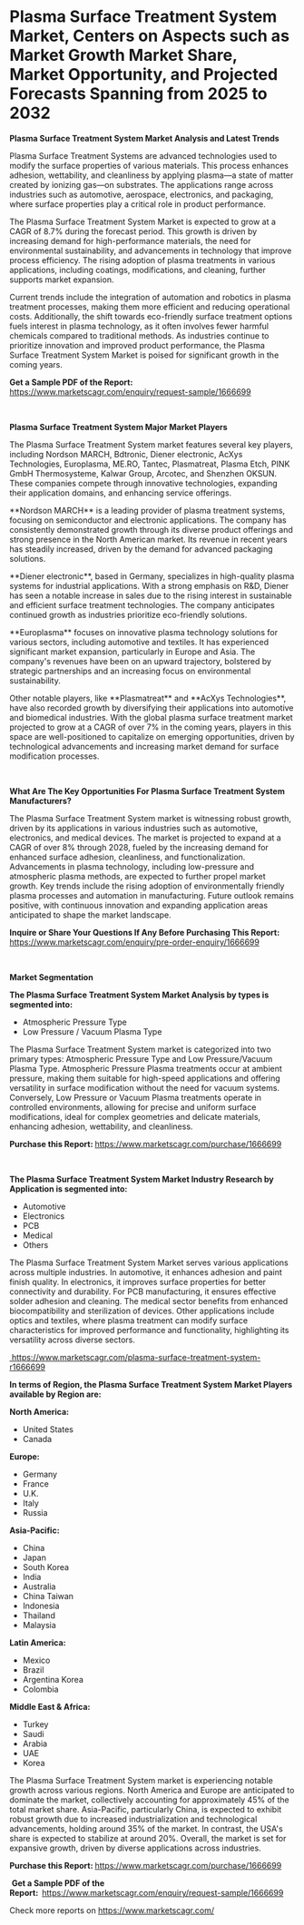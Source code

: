 <p><h1>Plasma Surface Treatment System Market, Centers on Aspects such as Market Growth Market Share, Market Opportunity, and Projected Forecasts Spanning from 2025 to 2032</h1></p><p><strong>Plasma Surface Treatment System Market Analysis and Latest Trends</strong></p>
<p><p>Plasma Surface Treatment Systems are advanced technologies used to modify the surface properties of various materials. This process enhances adhesion, wettability, and cleanliness by applying plasma—a state of matter created by ionizing gas—on substrates. The applications range across industries such as automotive, aerospace, electronics, and packaging, where surface properties play a critical role in product performance.</p><p>The Plasma Surface Treatment System Market is expected to grow at a CAGR of 8.7% during the forecast period. This growth is driven by increasing demand for high-performance materials, the need for environmental sustainability, and advancements in technology that improve process efficiency. The rising adoption of plasma treatments in various applications, including coatings, modifications, and cleaning, further supports market expansion. </p><p>Current trends include the integration of automation and robotics in plasma treatment processes, making them more efficient and reducing operational costs. Additionally, the shift towards eco-friendly surface treatment options fuels interest in plasma technology, as it often involves fewer harmful chemicals compared to traditional methods. As industries continue to prioritize innovation and improved product performance, the Plasma Surface Treatment System Market is poised for significant growth in the coming years.</p></p>
<p><strong>Get a Sample PDF of the Report:&nbsp;</strong> <a href="https://www.marketscagr.com/enquiry/request-sample/1666699?utm_campaign=2924&utm_medium=2&utm_source=Github&utm_content=ia&utm_term=06032025&utm_id=plasma-surface-treatment-system">https://www.marketscagr.com/enquiry/request-sample/1666699</a></p>
<p>&nbsp;</p>
<p><strong>Plasma Surface Treatment System Major Market Players</strong></p>
<p><p>The Plasma Surface Treatment System market features several key players, including Nordson MARCH, Bdtronic, Diener electronic, AcXys Technologies, Europlasma, ME.RO, Tantec, Plasmatreat, Plasma Etch, PINK GmbH Thermosysteme, Kalwar Group, Arcotec, and Shenzhen OKSUN. These companies compete through innovative technologies, expanding their application domains, and enhancing service offerings.</p><p>**Nordson MARCH** is a leading provider of plasma treatment systems, focusing on semiconductor and electronic applications. The company has consistently demonstrated growth through its diverse product offerings and strong presence in the North American market. Its revenue in recent years has steadily increased, driven by the demand for advanced packaging solutions.</p><p>**Diener electronic**, based in Germany, specializes in high-quality plasma systems for industrial applications. With a strong emphasis on R&D, Diener has seen a notable increase in sales due to the rising interest in sustainable and efficient surface treatment technologies. The company anticipates continued growth as industries prioritize eco-friendly solutions.</p><p>**Europlasma** focuses on innovative plasma technology solutions for various sectors, including automotive and textiles. It has experienced significant market expansion, particularly in Europe and Asia. The company's revenues have been on an upward trajectory, bolstered by strategic partnerships and an increasing focus on environmental sustainability.</p><p>Other notable players, like **Plasmatreat** and **AcXys Technologies**, have also recorded growth by diversifying their applications into automotive and biomedical industries. With the global plasma surface treatment market projected to grow at a CAGR of over 7% in the coming years, players in this space are well-positioned to capitalize on emerging opportunities, driven by technological advancements and increasing market demand for surface modification processes.</p></p>
<p>&nbsp;</p>
<p><strong>What Are The Key Opportunities For Plasma Surface Treatment System Manufacturers?</strong></p>
<p><p>The Plasma Surface Treatment System market is witnessing robust growth, driven by its applications in various industries such as automotive, electronics, and medical devices. The market is projected to expand at a CAGR of over 8% through 2028, fueled by the increasing demand for enhanced surface adhesion, cleanliness, and functionalization. Advancements in plasma technology, including low-pressure and atmospheric plasma methods, are expected to further propel market growth. Key trends include the rising adoption of environmentally friendly plasma processes and automation in manufacturing. Future outlook remains positive, with continuous innovation and expanding application areas anticipated to shape the market landscape.</p></p>
<p><strong>Inquire or Share Your Questions If Any Before Purchasing This Report:</strong> <a href="https://www.marketscagr.com/enquiry/pre-order-enquiry/1666699?utm_campaign=2924&utm_medium=2&utm_source=Github&utm_content=ia&utm_term=06032025&utm_id=plasma-surface-treatment-system">https://www.marketscagr.com/enquiry/pre-order-enquiry/1666699</a></p>
<p>&nbsp;</p>
<p><strong>Market Segmentation</strong></p>
<p><strong>The Plasma Surface Treatment System Market Analysis by types is segmented into:</strong></p>
<p><ul><li>Atmospheric Pressure Type</li><li>Low Pressure / Vacuum Plasma Type</li></ul></p>
<p><p>The Plasma Surface Treatment System market is categorized into two primary types: Atmospheric Pressure Type and Low Pressure/Vacuum Plasma Type. Atmospheric Pressure Plasma treatments occur at ambient pressure, making them suitable for high-speed applications and offering versatility in surface modification without the need for vacuum systems. Conversely, Low Pressure or Vacuum Plasma treatments operate in controlled environments, allowing for precise and uniform surface modifications, ideal for complex geometries and delicate materials, enhancing adhesion, wettability, and cleanliness.</p></p>
<p><strong>Purchase this Report:&nbsp;</strong><a href="https://www.marketscagr.com/purchase/1666699?utm_campaign=2924&utm_medium=2&utm_source=Github&utm_content=ia&utm_term=06032025&utm_id=plasma-surface-treatment-system">https://www.marketscagr.com/purchase/1666699</a></p>
<p>&nbsp;</p>
<p><strong>The Plasma Surface Treatment System Market Industry Research by Application is segmented into:</strong></p>
<p><ul><li>Automotive</li><li>Electronics</li><li>PCB</li><li>Medical</li><li>Others</li></ul></p>
<p><p>The Plasma Surface Treatment System Market serves various applications across multiple industries. In automotive, it enhances adhesion and paint finish quality. In electronics, it improves surface properties for better connectivity and durability. For PCB manufacturing, it ensures effective solder adhesion and cleaning. The medical sector benefits from enhanced biocompatibility and sterilization of devices. Other applications include optics and textiles, where plasma treatment can modify surface characteristics for improved performance and functionality, highlighting its versatility across diverse sectors.</p></p>
<p><a href="https://www.marketscagr.com/plasma-surface-treatment-system-r1666699?utm_campaign=2924&utm_medium=2&utm_source=Github&utm_content=ia&utm_term=06032025&utm_id=plasma-surface-treatment-system">&nbsp;https://www.marketscagr.com/plasma-surface-treatment-system-r1666699</a></p>
<p><strong>In terms of Region, the Plasma Surface Treatment System Market Players available by Region are:</strong></p>
<p>
    <p> <strong> North America: </strong>
        <ul>
            <li>United States</li>
            <li>Canada</li>
        </ul>
        </p> 
    <p> <strong> Europe: </strong>
        <ul>
            <li>Germany</li>
            <li>France</li>
            <li>U.K.</li>
            <li>Italy</li>
            <li>Russia</li>
        </ul>
        </p> 
    <p> <strong> Asia-Pacific: </strong>
        <ul>
            <li>China</li>
            <li>Japan</li>
            <li>South Korea</li>
            <li>India</li>
            <li>Australia</li>
            <li>China Taiwan</li>
            <li>Indonesia</li>
            <li>Thailand</li>
            <li>Malaysia</li>
        </ul>
        </p> 
    <p> <strong> Latin America: </strong>
        <ul>
            <li>Mexico</li>
            <li>Brazil</li>
            <li>Argentina Korea</li>
            <li>Colombia</li>
        </ul>
        </p> 
    <p> <strong> Middle East & Africa: </strong>
        <ul>
            <li>Turkey</li>
            <li>Saudi</li>
            <li>Arabia</li>
            <li>UAE</li>
            <li>Korea</li>
        </ul>
    </p>
    </p>
<p><p>The Plasma Surface Treatment System market is experiencing notable growth across various regions. North America and Europe are anticipated to dominate the market, collectively accounting for approximately 45% of the total market share. Asia-Pacific, particularly China, is expected to exhibit robust growth due to increased industrialization and technological advancements, holding around 35% of the market. In contrast, the USA's share is expected to stabilize at around 20%. Overall, the market is set for expansive growth, driven by diverse applications across industries.</p></p>
<p><strong>Purchase this Report: </strong><a href="https://www.marketscagr.com/purchase/1666699?utm_campaign=2924&utm_medium=2&utm_source=Github&utm_content=ia&utm_term=06032025&utm_id=plasma-surface-treatment-system">https://www.marketscagr.com/purchase/1666699</a></p>
<p>&nbsp;<strong>Get a Sample PDF of the Report:&nbsp;&nbsp;</strong><a href="https://www.marketscagr.com/enquiry/request-sample/1666699?utm_campaign=2924&utm_medium=2&utm_source=Github&utm_content=ia&utm_term=06032025&utm_id=plasma-surface-treatment-system">https://www.marketscagr.com/enquiry/request-sample/1666699</a></p>
<p><strong></strong></p>
<p>Check more reports on <a href="https://www.marketscagr.com/?utm_campaign=2924&utm_medium=2&utm_source=Github&utm_content=ia&utm_term=06032025&utm_id=plasma-surface-treatment-system">https://www.marketscagr.com/</a></p>